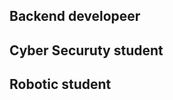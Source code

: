 <h2 align="left">Backend developeer </h2>
  <h2>  Cyber Securuty student </h2>
    <h2>  Robotic student</h2>
